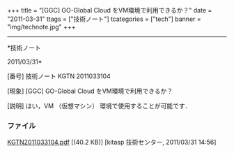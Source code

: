 ﻿+++
title = "[GGC] GO-Global Cloud をVM環境で利用できるか？"
date = "2011-03-31"
ttags = ["技術ノート"]
tcategories = ["tech"]
banner = "img/technote.jpg"
+++

-----------------------------------------------------------------------------------------------------------------------------

*技術ノート

2011/03/31*


[番号]
技術ノート KGTN 2011033104

[現象]
[GGC] GO-Global Cloud をVM環境で利用できるか？

[説明]
はい，VM （仮想マシン） 環境で使用することが可能です．


### ファイル

 
 


[KGTN2011033104.pdf](http://techreport.kitasp.net/attachments/download/531/KGTN2011033104.pdf)
 [(40.2 KB)] [kitasp 技術センター, 2011/03/31
14:56]


 


 

